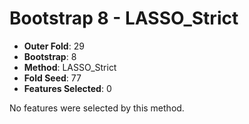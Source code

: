 # Bootstrap 8 - LASSO_Strict

- **Outer Fold**: 29
- **Bootstrap**: 8
- **Method**: LASSO_Strict
- **Fold Seed**: 77
- **Features Selected**: 0

No features were selected by this method.
